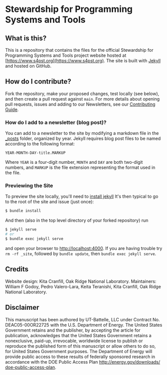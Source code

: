 # Stewardship for Programming Systems and Tools

## What is this?

This is a repository that contains the files for the official Stewardship for Programming Systems and Tools project website hosted at [https://www.s4pst.org](https://www.s4pst.org). The site is built with [Jekyll](https://jekyllrb.com/) and hosted on GitHub. 

## How do I contribute?

Fork the repository, make your proposed changes, test locally (see below), and then create a pull request against `main`. For more details about opening pull requests, issues and adding to our Newsletters, see our [Contributing Guide](.github/Contribute.md).


### How do I add to a newsletter (blog post)?

You can add to a newsletter to the site by modifying a markdown file in the [_posts](_posts) folder, organized by year. Jekyll requires blog post files to be named according to the following format:

`YEAR-MONTH-DAY-title.MARKUP`

Where `YEAR` is a four-digit number, `MONTH` and `DAY` are both two-digit numbers, and `MARKUP` is the file extension representing the format used in the file.


### Previewing the Site

To preview the site locally, you'll need to [install jekyll](https://jekyllrb.com/docs/installation/)
It's then typical to go to the root of the site and issue (just once):

```bash
$ bundle install
```

And then (also in the top level directory of your forked repository) run 

```bash
$ jekyll serve
# or
$ bundle exec jekyll serve
```

and open your browser to <http://localhost:4000>.
If you are having trouble try `rm -rf _site`, followed by `bundle update`, then `bundle exec jekyll serve`.

## Credits

Website design: Kita Cranfill, Oak Ridge National Laboratory.
Maintainers: William F Godoy, Pedro Valero-Lara, Keita Teranishi, Kita Cranfill, Oak Ridge National Laboratory.

## Disclaimer

This manuscript has been authored by UT-Battelle, LLC under Contract No. DEAC05-00OR22725 with the U.S. Department of Energy. The United States Government retains and the publisher, by accepting the article for publication, acknowledges that the United States Government retains a nonexclusive, paid-up, irrevocable, worldwide license to publish or reproduce the published form
of this manuscript or allow others to do so, for United States Government purposes. The Department of Energy will provide public
access to these results of federally sponsored research in accordance with the DOE Public Access Plan [http://energy.gov/downloads/
doe-public-access-plan](http://energy.gov/downloads/doe-public-access-plan).

